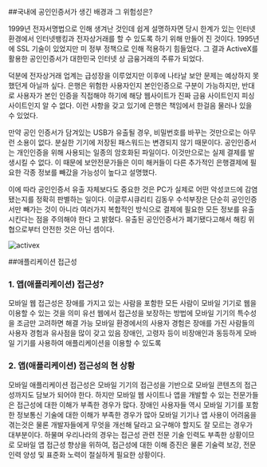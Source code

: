 ##국내에 공인인증서가 생긴 배경과 그 위험성은?

1999년 전자서명법으로 인해 생겨난 것인데 쉽게 설명하자면 당시 한계가 있는 인터넷 환경에서 인터넷뱅킹과 전자상거래를 할 수 있도록 하기 위해 만들어 진 것이다. 1995년에 SSL 기술이 있었지만 미 정부 정책으로 인해 적용하기 힘들었다. 그 결과 ActiveX를 활용한 공인인증서가 대한민국 인터넷 상 금융거래의 주류가 되었다.
 
 덕분에 전자상거래 업계는 급성장을 이루었지만 이후에 나타날 보안 문제는 예상하지 못했던게 아닐까 싶다. 은행은 위험한 사용자인지 본인인증으로 구분이 가능하지만, 반대로 사용자가 본인 인증을 직접해야 하기에 해당 웹사이트가 진짜 금융 사이트인지 피싱 사이트인지 알 수 없다. 이런 사항을 갖고 있기에 은행은 책임에서 한걸음 물러나 있을 수 있었다.
 
 만약 공인 인증서가 담겨있는 USB가 유출될 경우, 비밀번호를 바꾸는 것만으로는 아무런 소용이 없다. 분실한 기기에 저장된 패스워드는 변경되지 않기 때문이다. 공인인증서는 개인인증을 위해 사용되는 일종의 암호화된 파일이다. 이것만으로는 실제 결제를 발생시킬 수 없다. 이 때문에 보안전문가들은 이미 해커들이 다른 추가적인 은행결제에 필요한 각종 정보를 빼갔을 가능성이 높다고 설명했다.

이에 따라 공인인증서 유출 자체보다도 중요한 것은 PC가 실제로 어떤 악성코드에 감염됐는지를 정확히 판별하는 일이다. 이글루시큐리티 김동우 수석부장은 단순히 공인인증서만 빼가는 것이 아니라 여러가지 복합적인 방식으로 결제에 필요한 모든 정보를 유출시킨다는 점을 주의해야 한다 고 밝혔다.
유출된 공인인증서가 폐기됐다고해서 해킹 위협으로부터 안전한 것은 아닌 셈이다.

![activex](/Users/hongjeong-ki/Desktop/test0111/170112/i.jungki.hong/02.jpg)

##애플리케이션 접근성


### 1. 앱(애플리케이션) 접근성?

모바일 웹 접근성은 장애를 가지고 있는 사람을 포함한 모든 사람이 모바일 기기로 웹을 이용할 수 있는 것을 의미
유선 웹에서 접근성을 보장하는 방법에 모바일 기기의 특수성을 조금만 고려하면 해결 가능
모바일 환경에서의 사용자 경험은 장애를 가진 사람들의 사용자 경험과 유사점을 많이 갖고 있음
장애인, 고령자 등이 비장애인과 동등하게 모바일 기기를 사용하여 애플리케이션을 이용할 수 있도록 

### 2. 앱(애플리케이션) 접근성의 현 상황

모바일 애플리케이션 접근성은 모바일 기기의 접근성을 기반으로 모바일 콘텐츠의 접근성까지도 담보가 되어야 한다. 하지만 모바일 웹 사이트나 앱을 개발할 수 있는 전문가들은 접근성에 대한 이해가 부족한 경우가 많다. 장애인 사용자들 역시 모바일 기기를 포함한 정보통신 기술에 대한 이해가 부족한 경우가 많아 모바일 기기나 앱 사용이 어려움을 겪는것은 물론 개발자들에게 무엇을 개선해 달라고 요구해야 할지도 잘 모르는 경우가 대부분이다. 하물며 우리나라의 경우는 접근성 관련 전문 기술 인력도 부족한 상황이므로 모바일 앱 접근성 향상을 위하여, 접근성에 대한 이해 증진은 물론 기술력 보강, 전문 인력 양성 및 표준화 노력이 절실하게 필요한 상황이다.